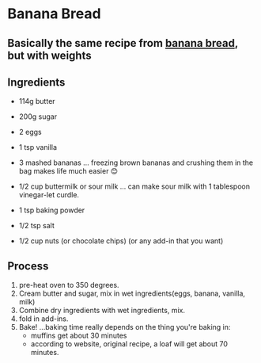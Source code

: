 # Banana Bread 
## Basically the same recipe from [banana bread](https://frogprincepaperie.com/best-banana-bread-recipe-with-sour-milk/), but with weights

## Ingredients
- 114g butter
- 200g sugar
- 2 eggs
- 1 tsp vanilla
- 3 mashed bananas 
... freezing brown bananas and crushing them in the bag makes life much easier :blush:

- 1/2 cup buttermilk or sour milk
... can make sour milk with 1 tablespoon vinegar-let curdle. 

- 1 tsp baking powder
- 1/2 tsp salt
- 1/2 cup nuts (or chocolate chips) (or any add-in that you want)

## Process
1. pre-heat oven to 350 degrees. 
2. Cream butter and sugar, mix in wet ingredients(eggs, banana, vanilla, milk)
3. Combine dry ingredients with wet ingredients, mix. 
4. fold in add-ins.
5. Bake! 
...baking time really depends on the thing you're baking in:
     - muffins get about 30 minutes
     - according to website, original recipe, a loaf will get about 70 minutes. 
